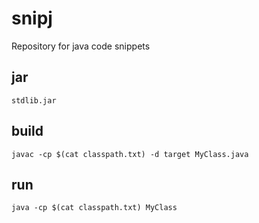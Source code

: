 # snipj

Repository for java code snippets

## jar

    stdlib.jar

## build

    javac -cp $(cat classpath.txt) -d target MyClass.java

## run

    java -cp $(cat classpath.txt) MyClass

